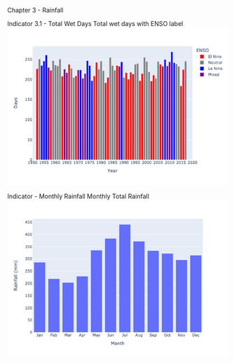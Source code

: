 Chapter 3 - Rainfall

Indicator 3.1 - Total Wet Days
Total wet days with ENSO label
![alt text](vis/Precipitation/graphs/WetDaysMonthlyENSOLabeled.png)


Indicator - Monthly Rainfall
Monthly Total Rainfall
![alt text](vis/Precipitation/graphs/MonthlyRainfall_monthlydata.png)
